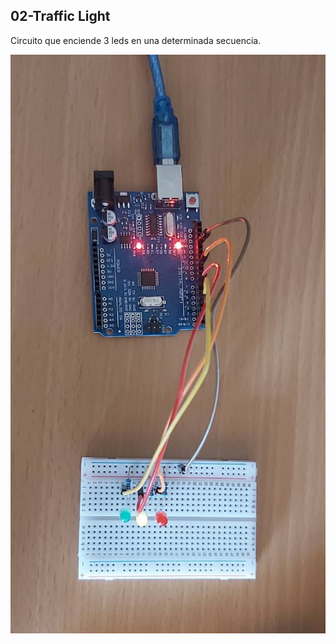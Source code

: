 ## 02-Traffic Light
Circuito que enciende 3 leds en una determinada secuencia.

![alt text](./circuito/circuito.jpeg)
